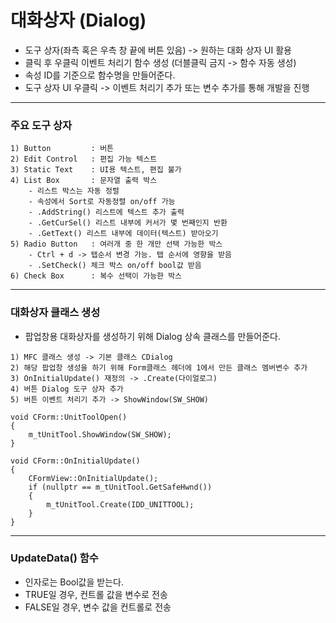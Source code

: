 # 대화상자 (Dialog) 
- 도구 상자(좌측 혹은 우측 창 끝에 버튼 있음) -> 원하는 대화 상자 UI 활용
- 클릭 후 우클릭 이벤트 처리기 함수 생성 (더블클릭 금지 -> 함수 자동 생성)
- 속성 ID를 기준으로 함수명을 만들어준다.
- 도구 상자 UI 우클릭 -> 이벤트 처리기 추가 또는 변수 추가를 통해 개발을 진행
***
### 주요 도구 상자
```
1) Button         : 버튼
2) Edit Control   : 편집 가능 텍스트
3) Static Text    : UI용 텍스트, 편집 불가
4) List Box       : 문자열 출력 박스
	- 리스트 박스는 자동 정렬
	- 속성에서 Sort로 자동정렬 on/off 가능
	- .AddString() 리스트에 텍스트 추가 출력
	- .GetCurSel() 리스트 내부에 커서가 몇 번째인지 반환
	- .GetText() 리스트 내부에 데이터(텍스트) 받아오기
5) Radio Button   : 여러개 중 한 개만 선택 가능한 박스
	- Ctrl + d -> 탭순서 변경 가능. 탭 순서에 영향을 받음
	- .SetCheck() 체크 박스 on/off bool값 받음
6) Check Box      : 복수 선택이 가능한 박스
```

***
### 대화상자 클래스 생성
- 팝업창용 대화상자를 생성하기 위해 Dialog 상속 클래스를 만들어준다.
```
1) MFC 클래스 생성 -> 기본 클래스 CDialog
2) 해당 팝업창 생성을 하기 위해 Form클래스 헤더에 1에서 만든 클래스 멤버변수 추가
3) OnInitialUpdate() 재정의 -> .Create(다이얼로그)
4) 버튼 Dialog 도구 상자 추가
5) 버튼 이벤트 처리기 추가 -> ShowWindow(SW_SHOW)

void CForm::UnitToolOpen()
{
	m_tUnitTool.ShowWindow(SW_SHOW);
}

void CForm::OnInitialUpdate()
{
	CFormView::OnInitialUpdate();
	if (nullptr == m_tUnitTool.GetSafeHwnd())
	{
		m_tUnitTool.Create(IDD_UNITTOOL);
	}
}
```
***
### UpdateData() 함수
- 인자로는 Bool값을 받는다.
- TRUE일 경우, 컨트롤 값을 변수로 전송
- FALSE일 경우, 변수 값을 컨트롤로 전송
